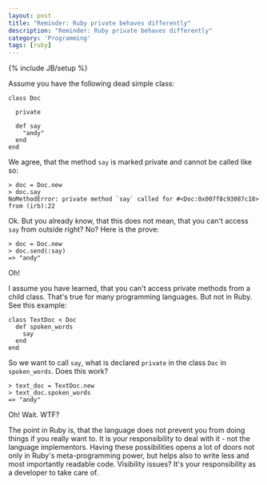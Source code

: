 ```yaml
---
layout: post
title: "Reminder: Ruby private behaves differently"
description: "Reminder: Ruby private behaves differently"
category: 'Programming'
tags: [ruby]
---
```

{% include JB/setup %}

Assume you have the following dead simple class:

    class Doc

      private

      def say
        "andy"
      end
    end

We agree, that the method `say` is marked private and cannot be called like so:

    > doc = Doc.new
    > doc.say
    NoMethodError: private method `say` called for #<Doc:0x007f8c93087c18>
    from (irb):22

Ok. But you already know, that this does not mean, that you can't access `say` from outside right? No? Here is the prove:

    > doc = Doc.new
    > doc.send(:say)
    => "andy" 

Oh!

I assume you have learned, that you can't access private methods from a child class. That's true for many programming languages. But not in Ruby. See this example:

    class TextDoc < Doc
      def spoken_words
        say
      end
    end

So we want to call `say`, what is declared `private` in the class `Doc` in `spoken_words`. Does this work?

    > text_doc = TextDoc.new
    > text_doc.spoken_words
    => "andy"

Oh! Wait. WTF?

The point in Ruby is, that the language does not prevent you from doing things if you really want to. It is your responsibility to deal with it - not the language implementors. Having these possibilities opens a lot of doors not only in Ruby's meta-programming power, but helps also to write less and most importantly readable code. Visibility issues? It's your responsibility as a developer to take care of.

